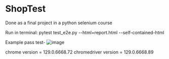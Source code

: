# ShopTest
Done as a final project in a python selenium course

Run in terminal:
pytest test_e2e.py --html=report.html --self-contained-html

Example pass test-
![image](https://github.com/user-attachments/assets/d8fcda63-2a46-498f-9cd6-3d1f383db65b)

chrome version = 129.0.6668.72
chromedriver version = 129.0.6668.89
